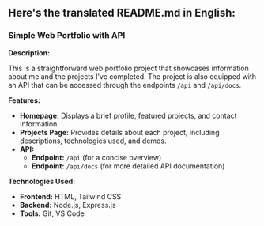 ## **Here's the translated README.md in English:**

### **Simple Web Portfolio with API**

**Description:**

This is a straightforward web portfolio project that showcases information about me and the projects I've completed. The project is also equipped with an API that can be accessed through the endpoints `/api` and `/api/docs`.

**Features:**

* **Homepage:** Displays a brief profile, featured projects, and contact information.
* **Projects Page:** Provides details about each project, including descriptions, technologies used, and demos.
* **API:**
  * **Endpoint:** `/api` (for a concise overview)
  * **Endpoint:** `/api/docs` (for more detailed API documentation)

**Technologies Used:**

* **Frontend:** HTML, Tailwind CSS
* **Backend:** Node.js, Express.js
* **Tools:** Git, VS Code

